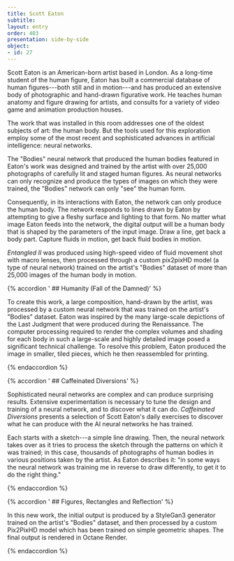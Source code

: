 ```yaml
---
title: Scott Eaton
subtitle: 
layout: entry
order: 403
presentation: side-by-side
object:
- id: 27 
---
```


Scott Eaton is an American-born artist based in London. As a long-time student of the human figure, Eaton has built a commercial database of human figures---both still and in motion---and has produced an extensive body of photographic and hand-drawn figurative work. He teaches human anatomy and figure drawing for artists, and consults for a variety of video game and animation production houses.

The work that was installed in this room addresses one of the oldest subjects of art: the human body. But the tools used for this exploration employ some of the most recent and sophisticated advances in artificial intelligence: neural networks.

The "Bodies" neural network that produced the human bodies featured in Eaton's work was designed and trained by the artist with over 25,000 photographs of carefully lit and staged human figures. As neural networks can only recognize and produce the types of images on which they were trained, the "Bodies" network can only "see" the human form.

Consequently, in its interactions with Eaton, the network can only produce the human body. The network responds to lines drawn by Eaton by attempting to give a fleshy surface and lighting to that form. No matter what image Eaton feeds into the network, the digital output will be a human body that is shaped by the parameters of the input image. Draw a line, get back a body part. Capture fluids in motion, get back fluid bodies in motion.

*Entangled II* was produced using high-speed video of fluid movement shot with macro lenses, then processed through a custom pix2pixHD model (a type of neural network) trained on the artist's "Bodies" dataset of more than 25,000 images of the human body in motion.

{% accordion ' ## Humanity (Fall of the Damned)' %}

To create this work, a large composition, hand-drawn by the artist, was processed by a custom neural network that was trained on the artist's "Bodies" dataset. Eaton was inspired by the many large-scale depictions of the Last Judgment that were produced during the Renaissance. The computer processing required to render the complex volumes and shading for each body in such a large-scale and highly detailed image posed a significant technical challenge. To resolve this problem, Eaton produced the image in smaller, tiled pieces, which he then reassembled for printing.

{% endaccordion %}

{% accordion ' ## Caffeinated Diversions' %}

Sophisticated neural networks are complex and can produce surprising results. Extensive experimentation is necessary to tune the design and training of a neural network, and to discover what it can do. *Caffeinated Diversions* presents a selection of Scott Eaton's daily exercises to discover what he can produce with the AI neural networks he has trained.

Each starts with a sketch---a simple line drawing. Then, the neural network takes over as it tries to process the sketch through the patterns on which it was trained; in this case, thousands of photographs of human bodies in various positions taken by the artist. As Eaton describes it: "in some ways the neural network was training me in reverse to draw differently, to get it to do the right thing."

{% endaccordion %}

{% accordion ' ## Figures, Rectangles and Reflection' %}

In this new work, the initial output is produced by a StyleGan3 generator trained on the artist's "Bodies" dataset, and then processed by a custom Pix2PixHD model which has been trained on simple geometric shapes. The final output is rendered in Octane Render.

{% endaccordion %}